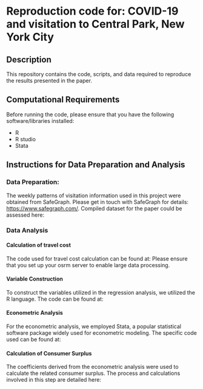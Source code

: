# Reproduction code for: COVID-19 and visitation to Central Park, New York City

## Description
This repository contains the code, scripts, and data required to reproduce the results presented in the paper.

## Computational Requirements
Before running the code, please ensure that you have the following software/libraries installed:
* R
* R studio
* Stata

## Instructions for Data Preparation and Analysis
### Data Preparation:

The weekly patterns of visitation information used in this project were obtained from SafeGraph. Please get in touch with SafeGraph for details: https://www.safegraph.com/. Compiled dataset for the paper could be assessed here: 

### Data Analysis

#### Calculation of travel cost
The code used for travel cost calculation can be found at: Please ensure that you set up your osrm server to enable large data processing.

#### Variable Construction
To construct the variables utilized in the regression analysis, we utilized the R language. The code can be found at: 

#### Econometric Analysis
For the econometric analysis, we employed Stata, a popular statistical software package widely used for econometric modeling. The specific code used can be found at:

#### Calculation of Consumer Surplus
The coefficients derived from the econometric analysis were used to calculate the related consumer surplus. The process and calculations involved in this step are detailed here: 






